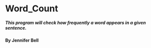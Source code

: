# Word_Count

##### This program will check how frequently a word appears in a given sentence.

#### By Jennifer Bell
